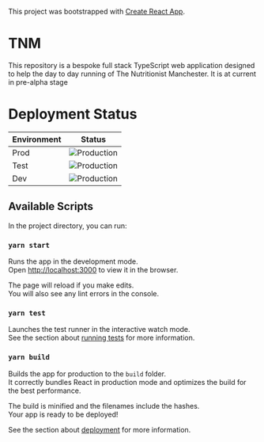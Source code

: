 This project was bootstrapped with [Create React App](https://github.com/facebook/create-react-app).

# TNM

This repository is a bespoke full stack TypeScript web application designed to help the
day to day running of The Nutritionist Manchester. It is at current in pre-alpha
stage

# Deployment Status

| Environment | Status                                                                                                             |
| ----------- | ------------------------------------------------------------------------------------------------------------------ |
| Prod        | ![Production](https://github.com/benwainwright/tnm/workflows/Build%20test%20and%20deploy/badge.svg?branch=main)    |
| Test        | ![Production](https://github.com/benwainwright/tnm/workflows/Build%20test%20and%20deploy/badge.svg?branch=test)    |
| Dev         | ![Production](https://github.com/benwainwright/tnm/workflows/Build%20test%20and%20deploy/badge.svg?branch=develop) |

## Available Scripts

In the project directory, you can run:

### `yarn start`

Runs the app in the development mode.<br />
Open [http://localhost:3000](http://localhost:3000) to view it in the browser.

The page will reload if you make edits.<br />
You will also see any lint errors in the console.

### `yarn test`

Launches the test runner in the interactive watch mode.<br />
See the section about [running tests](https://facebook.github.io/create-react-app/docs/running-tests) for more information.

### `yarn build`

Builds the app for production to the `build` folder.<br />
It correctly bundles React in production mode and optimizes the build for the best performance.

The build is minified and the filenames include the hashes.<br />
Your app is ready to be deployed!

See the section about [deployment](https://facebook.github.io/create-react-app/docs/deployment) for more information.

